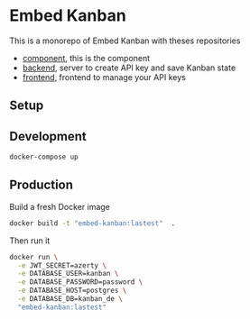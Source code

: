 # Embed Kanban

This is a monorepo of Embed Kanban with theses repositories

- [component](./component/README.md), this is the component
- [backend](./backend/README.md), server to create API key and save Kanban state
- [frontend](./backend/README.md), frontend to manage your API keys

## Setup

## Development

```sh
docker-compose up
```

## Production

Build a fresh Docker image

```sh
docker build -t "embed-kanban:lastest"  .
```

Then run it

```sh
docker run \
  -e JWT_SECRET=azerty \
  -e DATABASE_USER=kanban \
  -e DATABASE_PASSWORD=password \
  -e DATABASE_HOST=postgres \
  -e DATABASE_DB=kanban_de \
  "embed-kanban:lastest"
```
